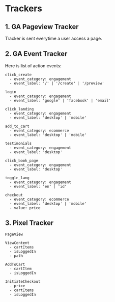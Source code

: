 # Trackers

## 1. GA Pageview Tracker

Tracker is sent everytime a user access a page.

## 2. GA Event Tracker

Here is list of action events:

```
click_create
  - event_category: engagement
  - event_label: '/' | '/create' | '/preview'

login
  - event_category: engagement
  - event_label: 'google' | 'facebook' | 'email'

click_landing
  - event_category: engagement
  - event_label: 'desktop' | 'mobile'

add_to_cart
  - event_category: ecommerce
  - event_label: 'desktop' | 'mobile'

testimonials
  - event_category: engagement
  - event_label: 'desktop'

click_book_page
  - event_category: engagement
  - event_label: 'desktop'

toggle_lang
  - event_category: engagement
  - event_label: 'en' | 'id'

checkout
  - event_category: ecommerce
  - event_label: 'desktop' | 'mobile'
  - value: price
```

## 3. Pixel Tracker

```
PageView

ViewContent
  - cartItems
  - isLoggedIn
  - path

AddToCart
  - cartItem
  - isLoggedIn

InitiateCheckout
  - price
  - cartItems
  - isLoggedIn

```
